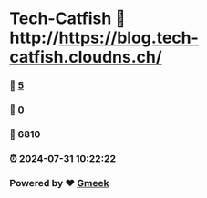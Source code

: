 # Tech-Catfish :link: http://https://blog.tech-catfish.cloudns.ch/ 
### :page_facing_up: [5](http://https://blog.tech-catfish.cloudns.ch//tag.html) 
### :speech_balloon: 0 
### :hibiscus: 6810 
### :alarm_clock: 2024-07-31 10:22:22 
### Powered by :heart: [Gmeek](https://github.com/Meekdai/Gmeek)
